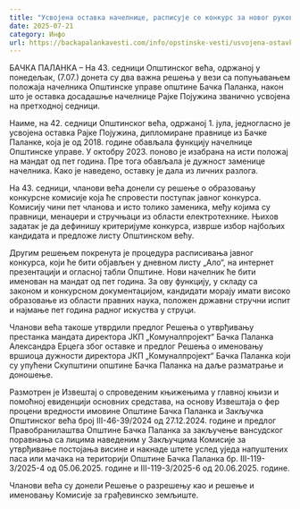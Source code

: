 ```yaml
---
title: "Усвојена оставка начелнице, расписује се конкурс за новог руководиоца управе"
date: 2025-07-21
category: Инфо
url: https://backapalankavesti.com/info/opstinske-vesti/usvojena-ostavka-nacelnice-konkurs-za-novog-rukovodioca-uprave/
---
```


БАЧКА ПАЛАНКА – На 43. седници Општинског већа, одржаној у понедељак, (7.07.) донета су два важна решења у вези са попуњавањем положаја начелника Општинске управе општине Бачка Паланка, након што је оставка досадашње начелнице Рајке Појужина званично усвојена на претходној седници.

Наиме, на 42. седници Општинског већа, одржаној 1. јула, једногласно је усвојена оставка Рајке Појужина, дипломиране правнице из Бачке Паланке, која је од 2018. године обављала функцију начелнице Општинске управе. У октобру 2023. поново је изабрана на исти положај на мандат од пет година. Пре тога обављала је дужност заменице начелника. Како је наведено, оставку је дала из личних разлога.

На 43. седници, чланови већа донели су решење о образовању конкурсне комисије која ће спровести поступак јавног конкурса. Комисију чини пет чланова и исто толико заменика, међу којима су правници, менаџери и стручњаци из области електротехнике. Њихов задатак је да дефинишу критеријуме конкурса, изврше избор најбољих кандидата и предложе листу Општинском већу.

Другим решењем покренута је процедура расписивања јавног конкурса, који ће бити објављен у дневном листу „Ало“, на интернет презентацији и огласној табли Општине. Нови начелник ће бити именован на мандат од пет година. За ову функцију, у складу са законом и конкурсном документацијом, кандидати морају имати високо образовање из области правних наука, положен државни стручни испит и најмање пет година радног искуства у струци.

Чланови већа такоше утврдили предлог Решења о утврђивању престанка мандата директора ЈКП „Комуналпројект“ Бачка Паланка Александра Ерцега због оставке и предлог Решења о именовању вршиоца дужности директора ЈКП „Комуналпројект“ Бачка Паланка који су упућени Скупштини општине Бачка Паланка на даље разматрање и доношење.

Размотрен је Извештај о спроведеним књижењима у главној књизи и помоћној евиденцији основних средстава, на основу Извештаја о фер процени вредности имовине Општине Бачка Паланка и Закључка Општинског већа број III-46-39/2024 од 27.12.2024. године и предлог Правобранилаштва Општине Бачка Паланка за закључење вансудског поравнања са лицима наведеним у Закључцима Комисије за утврђивање постојања висине и накнаде штете услед уједа напуштених паса или мачака на територији Општине Бачка Паланка бр. III-119-3/2025-4 од 05.06.2025. године и III-119-3/2025-6 од 20.06.2025. године.

Чланови већа су донели Решење о разрешењу као и решење и именовању Комисије за грађевинско земљиште.
